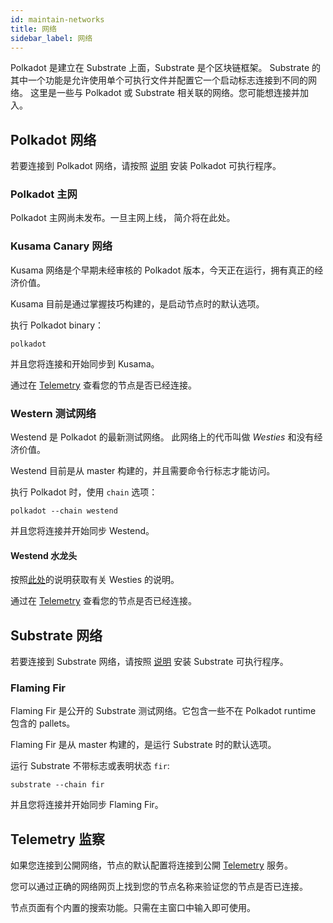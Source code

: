 ```yaml
---
id: maintain-networks
title: 网络
sidebar_label: 网络
---
```


Polkadot 是建立在 Substrate 上面，Substrate 是个区块链框架。 Substrate 的其中一个功能是允许使用单个可执行文件并配置它一个启动标志连接到不同的网络。 这里是一些与 Polkadot 或 Substrate 相关联的网络。您可能想连接并加入。

## Polkadot 网络

若要连接到 Polkadot 网络，请按照 [说明](maintain-sync) 安装 Polkadot 可执行程序。

### Polkadot 主网

Polkadot 主网尚未发布。一旦主网上线， 简介将在此处。

### Kusama Canary 网络

Kusama 网络是个早期未经审核的 Polkadot 版本，今天正在运行，拥有真正的经济价值。

Kusama 目前是通过掌握技巧构建的，是启动节点时的默认选项。

执行 Polkadot binary：

```
polkadot
```

并且您将连接和开始同步到 Kusama。

通过在 [Telemetry](https://telemetry.polkadot.io/#/Kusama%20CC3) 查看您的节点是否已经连接。

### Western 测试网络

Westend 是 Polkadot 的最新测试网络。 此网络上的代币叫做 _Westies_ 和没有经济价值。

Westend 目前是从 master 构建的，并且需要命令行标志才能访问。

执行 Polkadot 时，使用 `chain` 选项：

```
polkadot --chain westend
```

并且您将连接并开始同步 Westend。

#### Westend 水龙头

按照[此处](learn-DOT#getting-westies)的说明获取有关 Westies 的说明。

通过在 [Telemetry](https://telemetry.polkadot.io/#list/Westend) 查看您的节点是否已经连接。

## Substrate 网络

若要连接到 Substrate 网络，请按照 [说明](https://www.substrate.io/kb/getting-started) 安装 Substrate 可执行程序。

### Flaming Fir

Flaming Fir 是公开的 Substrate 测试网络。它包含一些不在 Polkadot runtime 包含的 pallets。

Flaming Fir 是从 master 构建的，是运行 Substrate 时的默认选项。

运行 Substrate 不带标志或表明状态 `fir`:

```
substrate --chain fir
```

并且您将连接并开始同步 Flaming Fir。

## Telemetry 监察

如果您连接到公開网络，节点的默认配置将连接到公開 [Telemetry](https://telemetry.polkadot.io/) 服务。

您可以通过正确的网络网页上找到您的节点名称来验证您的节点是否已连接。

节点页面有个内置的搜索功能。只需在主窗口中输入即可使用。
